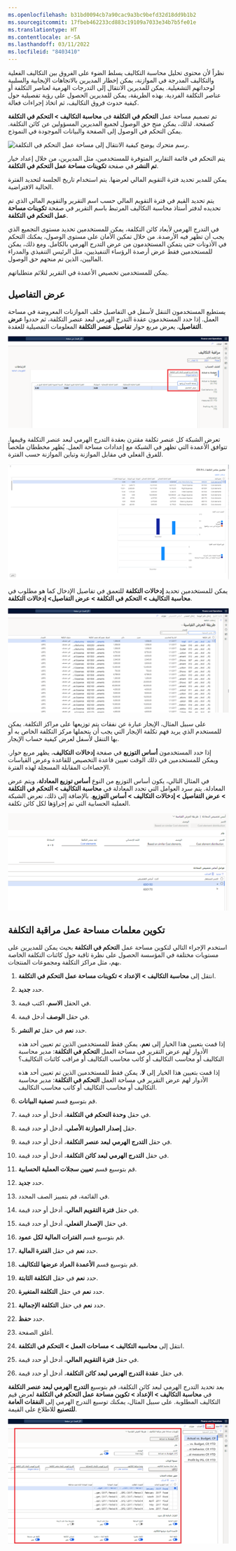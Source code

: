 ```yaml
---
ms.openlocfilehash: b31bd0094cb7a90cac9a3bc9befd32d18dd9b1b2
ms.sourcegitcommit: 17fbeb462233cd883c19109a7033e34b7b5fe01e
ms.translationtype: HT
ms.contentlocale: ar-SA
ms.lasthandoff: 03/11/2022
ms.locfileid: "8403410"
---
```

نظراً لأن محتوى تحليل محاسبة التكاليف يسلط الضوء على الفروق بين التكاليف الفعلية والتكاليف المدرجة في الموازنة، يمكن إخطار المديرين بالاتجاهات الإيجابية والسلبية لوحداتهم التشغيلية. يمكن للمديرين الانتقال إلى التدرجات الهرمية لعناصر التكلفة أو عناصر التكلفة الفردية. بهذه الطريقة، يمكن للمديرين الحصول على رؤية تفصيلية حول كيفية حدوث فروق التكاليف، ثم اتخاذ إجراءات فعالة.

تم تصميم مساحة عمل **التحكم في التكلفة** في **محاسبة التكاليف > التحكم في التكلفة** كصفحة. لذلك، يمكن منح حق الوصول لجميع المديرين المسؤولين عن كائن التكلفة. يمكن التحكم في الوصول إلى الصفحة والبيانات الموجودة في النموذج.

![رسم متحرك يوضح كيفية الانتقال إلى مساحة عمل التحكم في التكلفة.](../media/cost-accounting.gif)

يتم التحكم في قائمة التقارير المتوفرة للمستخدمين، مثل المديرين، من خلال إعداد خيار **تم النشر** في صفحة **تكوينات مساحة عمل التحكم في التكلفة**.

يمكن للمدير تحديد فترة التقويم المالي لعرضها. يتم استخدام تاريخ الجلسة لتحديد الفترة الحالية الافتراضية.

يتم تحديد القيم في فترة التقويم المالي حسب اسم التقرير والتقويم المالي الذي تم تحديده لدفتر أستاذ محاسبة التكاليف المرتبط باسم التقرير في صفحة **تكوينات مساحة عمل التحكم في التكلفة**.

في التدرج الهرمي لأبعاد كائن التكلفة، يمكن للمستخدمين تحديد مستوى التجميع الذي يجب أن تظهر فيه الأرصدة. من خلال تمكين الأمان على مستوى الوصول، يمكنك التحكم في الأذونات حتى يتمكن المستخدمون من عرض التدرج الهرمي بالكامل. ومع ذلك، يمكن للمستخدمين فقط عرض أرصدة الرؤساء التنفيذيين، مثل الرئيس التنفيذي والمدراء الماليين، الذين تم منحهم حق الوصول.

يمكن للمستخدمين تخصيص الأعمدة في التقرير لتلائم متطلباتهم.
  

## <a name="view-details"></a>عرض التفاصيل 

يستطيع المستخدمون التنقل لأسفل في التفاصيل خلف الموازنات المعروضة في مساحة العمل. إذا حدد المستخدمون عقدة التدرج الهرمي لبعد عنصر التكلفة، ثم حددوا **عرض التفاصيل**، يعرض مربع حوار **تفاصيل عنصر التكلفة** المعلومات التفصيلية للعقدة. 

![لقطة شاشة لصفحة التحكم في التكلفة مع تحديد عرض التفاصيل.](../media/cost-control2.png)

تعرض الشبكة كل عنصر تكلفة مقترن بعقدة التدرج الهرمي لبعد عنصر التكلفة وقيمها. تتوافق الأعمدة التي تظهر في الشبكة مع إعدادات مساحة العمل. يُظهر مخططان ملخصاً للفرق الفعلي في مقابل الموازنة وتباين الموازنة حسب الفترة.


![لقطة شاشة لمثال على تفاصيل عنصر التكلفة.](../media/view-details.png) 

يمكن للمستخدمين تحديد **إدخالات التكلفة** للتعمق في تفاصيل الإدخال كما هو مطلوب في **محاسبة التكاليف > التحكم في التكلفة > عرض التفاصيل> إدخالات التكلفة**.

[![لقطة شاشة لصفحة إدخالات التكلفة تعرض تفاصيل الإدخال.](../media/cost-entries.png)](../media/cost-entries.png#lightbox)

على سبيل المثال، الإيجار عبارة عن نفقات يتم توزيعها على مراكز التكلفة. يمكن للمستخدم الذي يريد فهم تكلفة الإيجار التي يجب أن يتحملها مركز التكلفة الخاص به أو بها التنقل لأسفل لعرض كيفية حساب الإيجار.

إذا حدد المستخدمون **أساس التوزيع** في صفحة **إدخالات التكاليف**، يظهر مربع حوار. ويمكن للمستخدمين في ذلك الوقت تعيين قاعدة التخصيص للقاعدة وعرض القياسات الإحصاءات المقابلة المسجلة لهذه الفترة.

في المثال التالي، يكون أساس التوزيع من النوع **أساس توزيع المعادلة**، ويتم عرض المعادلة. يتم سرد العوامل التي تحدد المعادلة في **محاسبة التكاليف > التحكم في التكلفة > عرض التفاصيل > إدخالات التكاليف > أساس التوزيع**. بالإضافة إلى ذلك، تعرض الشبكة العملية الحسابية التي تم إجراؤها لكل كائن تكلفة.
 
![ لقطة شاشة لصفحة أساس التوزيع.](../media/allocation-base.png) 



## <a name="configure-cost-control-workspace-parameters"></a>تكوين معلمات مساحة عمل مراقبة التكلفة 

استخدم الإجراء التالي لتكوين مساحة عمل **التحكم في التكلفة** بحيث يمكن للمديرين على مستويات مختلفة في المؤسسة الحصول على نظرة ثاقبة حول كائنات التكلفة الخاصة بهم، مثل مراكز التكلفة ومجموعات المنتجات.

1.  انتقل إلى **محاسبة التكاليف > الإعداد > تكوينات مساحة عمل التحكم في التكلفة**.
2.  حدد **جديد**.
3.  في الحقل **الاسم**، اكتب قيمة‎.
4.  في حقل **الوصف** أدخل قيمة.
5.  حدد **نعم** في حقل **تم النشر**.

    إذا قمت بتعيين هذا الخيار إلى **نعم**، يمكن فقط للمستخدمين الذين تم تعيين أحد هذه الأدوار لهم عرض التقرير في مساحة العمل **التحكم في التكلفة**: مدير محاسبة التكاليف أو محاسب التكاليف أو كاتب محاسب التكاليف أو مراقب كائنات التكاليف؟ 

    إذا قمت بتعيين هذا الخيار إلى **لا**، يمكن فقط للمستخدمين الذين تم تعيين أحد هذه الأدوار لهم عرض التقرير في مساحة العمل **التحكم في التكلفة**: مدير محاسبة التكاليف أو محاسب التكاليف أو كاتب محاسب التكاليف.
6.  قم بتوسيع قسم **تصفية البيانات**.
7.  في حقل **وحدة التحكم في التكلفة**، أدخل أو حدد قيمة.
8.  حقل **إصدار الموازنة الأصلي**، أدخل أو حدد قيمة.
9.  في حقل **التدرج الهرمي لبعد عنصر التكلفة**، أدخل أو حدد قيمة.
10. في حقل **التدرج الهرمي لبعد كائن التكلفة**، أدخل أو حدد قيمة.
11. قم بتوسيع قسم **تعيين سجلات العملية الحسابية**.
12. حدد **جديد**.
13. في القائمة، قم بتمييز الصف المحدد.
14. في حقل **فترة التقويم المالي**، أدخل أو حدد قيمة.
15. في حقل **الإصدار الفعلي**، أدخل أو حدد قيمة.
16. قم بتوسيع قسم **الفترات المالية لكل عمود**.
17. حدد **نعم** في حقل **الفترة المالية**.
18. قم بتوسيع قسم **الأعمدة المراد عرضها للتكاليف**.
19. حدد **نعم** في حقل **التكلفة الثابتة**.
20. حدد **نعم** في حقل **التكلفة المتغيرة**.
21. حدد **نعم** في حقل **التكلفة الإجمالية**.
22. حدد **حفظ**.
23. أغلق الصفحة.
24. انتقل إلى **محاسبه التكاليف > مساحات العمل > التحكم في التكلفة**.
26. في حقل **فترة التقويم المالي**، أدخل أو حدد قيمة.
27. في حقل **عقدة التدرج الهرمي لبعد كائن التكلفة**، أدخل أو حدد قيمة.

بعد تحديد التدرج الهرمي لبعد كائن التكلفة، قم بتوسيع **التدرج الهرمي لبعد عنصر التكلفة** في **محاسبة التكاليف > الإعداد > تكوين مساحة عمل التحكم في التكلفة** لعرض قيم التكاليف المطلوبة. على سبيل المثال، يمكنك توسيع التدرج الهرمي إلى **النفقات العامة للتصنيع** للاطلاع على القيمة.
 
![لقطة شاشة لصفحة تكوينات مساحة عمل التحكم في التكلفة.](../media/cost-control-workspace.png)  

